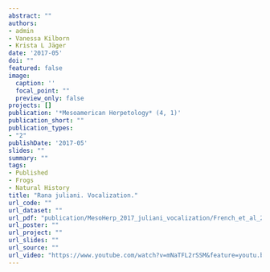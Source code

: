 ```yaml
---
abstract: ""
authors:
- admin
- Vanessa Kilborn
- Krista L Jäger
date: '2017-05'
doi: ""
featured: false
image:
  caption: ''
  focal_point: ""
  preview_only: false
projects: []
publication: '*Mesoamerican Herpetology* (4, 1)'
publication_short: ""
publication_types:
- "2"
publishDate: '2017-05'
slides: ""
summary: ""
tags:
- Published
- Frogs
- Natural History
title: "Rana juliani. Vocalization."
url_code: ""
url_dataset: ""
url_pdf: "publication/MesoHerp_2017_juliani_vocalization/French_et_al_2017-Rana_juliani.pdf"
url_poster: ""
url_project: ""
url_slides: ""
url_source: ""
url_video: "https://www.youtube.com/watch?v=mNaTFL2rSSM&feature=youtu.be"
---
```


